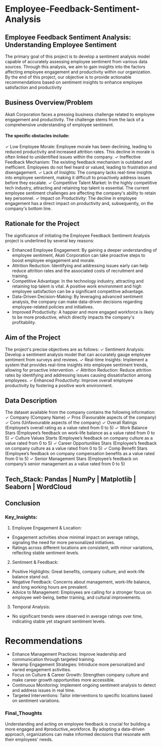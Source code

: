 # Employee-Feedback-Sentiment-Analysis
## Employee Feedback Sentiment Analysis: Understanding Employee Sentiment

The primary goal of this project is to develop a sentiment analysis model capable of accurately assessing employee sentiment from various data sources. Through this analysis, we aim to gain insights into the factors affecting employee engagement and productivity within our organization. By the end of this project, our objective is to provide actionable recommendations based on sentiment insights to enhance employee satisfaction and productivity

## Business Overview/Problem
Akati Corporation faces a pressing business challenge related to employee engagement and productivity. The challenge stems from the lack of a comprehensive understanding of employee sentiment.
#### The specific obstacles include:

✓ Low Employee Morale: Employee morale has been declining, leading to reduced productivity and increased attrition rates. This decline in morale is often linked to unidentified issues within the company.
✓ Ineffective Feedback Mechanism: The existing feedback mechanism is outdated and inefficient. Employees do not feel heard or valued, leading to frustration and disengagement.
✓ Lack of Insights: The company lacks real-time insights into employee sentiment, making it difficult to proactively address issues before they escalate.
✓ Competitive Talent Market: In the highly competitive tech industry, attracting and retaining top talent is essential. The current employee sentiment challenges are affecting the company's ability to retain key personnel.
✓ Impact on Productivity: The decline in employee engagement has a direct impact on productivity and, subsequently, on the company's bottom line.

## Rationale for the Project
The significance of initiating the Employee Feedback Sentiment Analysis project is underlined by several key reasons:
 - Enhanced Employee Engagement: By gaining a deeper understanding of employee sentiment, Akati Corporation can take proactive steps to boost employee engagement and morale. 
 - Attrition Reduction: Identifying and addressing issues early can help reduce attrition rates and the associated costs of recruitment and training. 
 - Competitive Advantage: In the technology industry, attracting and retaining top talent is vital. A positive work environment and high employee satisfaction can be a significant competitive advantage. 
 - Data-Driven Decision-Making: By leveraging advanced sentiment analysis, the company can make data-driven decisions regarding employee-related policies and initiatives. 
 - Improved Productivity: A happier and more engaged workforce is likely to be more productive, which directly impacts the company's profitability. 

## Aim of the Project
The project's precise objectives are as follows:
✓ Sentiment Analysis: Develop a sentiment analysis model that can accurately gauge employee sentiment from surveys and reviews.
✓ Real-time Insights: Implement a system that provides real-time insights into employee sentiment trends, allowing for proactive intervention.
✓ Attrition Reduction: Reduce attrition rates by identifying and addressing issues causing dissatisfaction among employees.
✓ Enhanced Productivity: Improve overall employee productivity by fostering a positive work environment.

## Data Description
The dataset available from the company contains the following information:
✓ Company (Company Name)
✓ Pros (Favourable aspects of the company)
✓ Cons (Unfavourable aspects of the company)
✓ Overall Ratings (Employee’s overall rating as a value rated from 0 to 5)
✓ Work Balance Stars (Employee’s feedback on work-life balance as a value rated from 0 to 5)
✓ Culture Values Starts (Employee’s feedback on company culture as a value rated from 0 to 5)
✓ Career Opportunities Stars (Employee’s feedback on company culture as a value rated from 0 to 5)
✓ Comp Benefit Stars (Employee’s feedback on company compensation benefits as a value rated from 0 to 5)
✓ Senior Management Stars (Employee’s feedback on company’s senior management as a value rated from 0 to 5)

## Tech_Stack: Pandas | NumPy | Matplotlib | Seaborn | WordCloud

## Conclusion
### Key_Insights:

1. Employee Engagement & Location:
- Engagement activities show minimal impact on average ratings, signaling the need for more personalized initiatives.
- Ratings across different locations are consistent, with minor variations, reflecting stable sentiment levels.

2. Sentiment & Feedback:
- Positive Highlights: Great benefits, company culture, and work-life balance stand out.
- Negative Feedback: Concerns about management, work-life balance, and long working hours are prevalent.
- Advice to Management: Employees are calling for a stronger focus on employee well-being, better training, and cultural improvements.

3. Temporal Analysis:
- No significant trends were observed in average ratings over time, indicating stable yet stagnant sentiment levels.

# Recommendations
- Enhance Management Practices: Improve leadership and communication through targeted training.
- Revamp Engagement Strategies: Introduce more personalized and varied engagement activities.
- Focus on Culture & Career Growth: Strengthen company culture and make career growth opportunities more accessible.
- Continuous Monitoring: Implement ongoing sentiment analysis to detect and address issues in real time.
- Targeted Interventions: Tailor interventions to specific locations based on sentiment variations.

### Final_Thoughts
Understanding and acting on employee feedback is crucial for building a more engaged and #productive_workforce. By adopting a data-driven approach, organizations can make informed decisions that resonate with their employees' needs.
